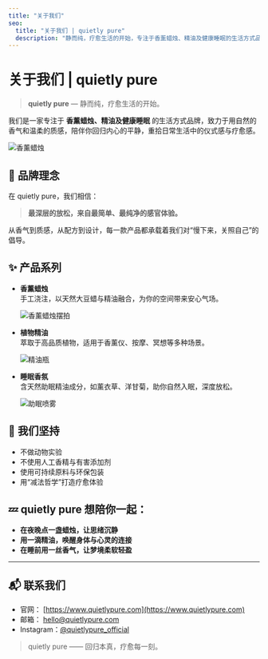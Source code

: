 ```yaml
---
title: "关于我们"
seo:
  title: "关于我们 | quietly pure"
  description: "静而纯，疗愈生活的开始，专注于香薰蜡烛、精油及健康睡眠的生活方式品牌。"
---
```


# 关于我们 | quietly pure

> **quietly pure** — 静而纯，疗愈生活的开始。

我们是一家专注于 **香薰蜡烛、精油及健康睡眠** 的生活方式品牌，致力于用自然的香气和温柔的质感，陪伴你回归内心的平静，重拾日常生活中的仪式感与疗愈感。

![香薰蜡烛](https://example.com/images/candle.jpg)

## 🌿 品牌理念

在 quietly pure，我们相信：

> **最深层的放松，来自最简单、最纯净的感官体验。**

从香气到质感，从配方到设计，每一款产品都承载着我们对“慢下来，关照自己”的倡导。

## ✨ 产品系列

- **香薰蜡烛**  
  手工浇注，以天然大豆蜡与精油融合，为你的空间带来安心气场。

  ![香薰蜡烛摆拍](https://example.com/images/candle-mood.jpg)

- **植物精油**  
  萃取于高品质植物，适用于香薰仪、按摩、冥想等多种场景。

  ![精油瓶](https://example.com/images/essential-oil.jpg)

- **睡眠香氛**  
  含天然助眠精油成分，如薰衣草、洋甘菊，助你自然入眠，深度放松。

  ![助眠喷雾](https://example.com/images/sleep-spray.jpg)

## 🌸 我们坚持

- 不做动物实验  
- 不使用人工香精与有害添加剂  
- 使用可持续原料与环保包装  
- 用“减法哲学”打造疗愈体验

## 💤 quietly pure 想陪你一起：

- **在夜晚点一盏蜡烛，让思绪沉静**
- **用一滴精油，唤醒身体与心灵的连接**
- **在睡前用一丝香气，让梦境柔软轻盈**

---

## 📬 联系我们

- 官网： [https://www.quietlypure.com](https://www.quietlypure.com)  
- 邮箱： hello@quietlypure.com  
- Instagram：[@quietlypure_official](https://instagram.com/quietlypure_official)

> quietly pure —— 回归本真，疗愈每一刻。
